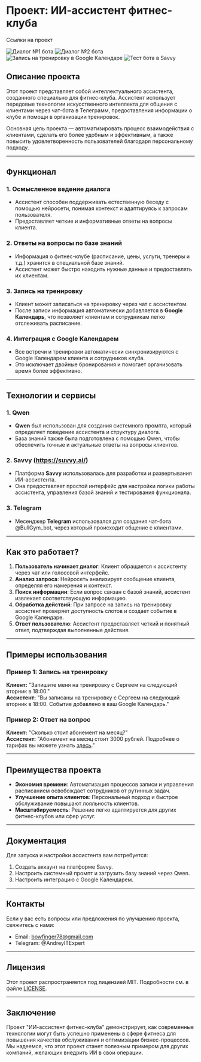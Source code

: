 # Проект: ИИ-ассистент фитнес-клуба

Ссылки на проект 

![Диалог №1 бота](https://github.com/AndreyITExpert/AI_assistent/blob/main/%D0%94%D0%B8%D0%B0%D0%BB%D0%BE%D0%B3_%D0%B1%D0%BE%D1%82%D0%B01.jpg?raw=true)
![Диалог №2 бота](https://github.com/AndreyITExpert/AI_assistent/blob/main/%D0%94%D0%B8%D0%B0%D0%BB%D0%BE%D0%B3_%D0%B1%D0%BE%D1%82%D0%B02.jpg?raw=true)
![Запись на тренировку в Google Календаре](https://github.com/AndreyITExpert/AI_assistent/blob/main/%D0%97%D0%B0%D0%BF%D0%B8%D1%81%D1%8C%20%D0%B2%20Google%20%D0%9A%D0%B0%D0%BB%D0%B5%D0%BD%D0%B4%D0%B0%D1%80%D0%B5.jpg?raw=true)
![Тест бота в Savvy](https://github.com/AndreyITExpert/AI_assistent/blob/main/%D0%A2%D0%B5%D1%81%D1%82%20%D0%B1%D0%BE%D1%82%D0%B0%20%D0%B2%20Savvy.jpg?raw=true)

## Описание проекта

Этот проект представляет собой интеллектуального ассистента, созданного специально для фитнес-клуба. Ассистент использует передовые технологии искусственного интеллекта для общения с клиентами через чат-бота в Телеграмм, предоставления информации о клубе и помощи в организации тренировок. 

Основная цель проекта — автоматизировать процесс взаимодействия с клиентами, сделать его более удобным и эффективным, а также повысить удовлетворенность пользователей благодаря персональному подходу.

---

## Функционал

### 1. **Осмысленное ведение диалога**
   - Ассистент способен поддерживать естественную беседу с помощью нейросети, понимая контекст и адаптируясь к запросам пользователя.
   - Предоставляет четкие и информативные ответы на вопросы клиента.

### 2. **Ответы на вопросы по базе знаний**
   - Информация о фитнес-клубе (расписание, цены, услуги, тренеры и т.д.) хранится в специальной базе знаний.
   - Ассистент может быстро находить нужные данные и предоставлять их клиентам.

### 3. **Запись на тренировку**
   - Клиент может записаться на тренировку через чат с ассистентом.
   - После записи информация автоматически добавляется в **Google Календарь**, что позволяет клиентам и сотрудникам легко отслеживать расписание.

### 4. **Интеграция с Google Календарем**
   - Все встречи и тренировки автоматически синхронизируются с Google Календарем клиента и сотрудников клуба.
   - Это исключает двойные бронирования и помогает организовать время более эффективно.

---

## Технологии и сервисы

### 1. **Qwen**
   - **Qwen** был использован для создания системного промпта, который определяет поведение ассистента и структуру диалога.
   - База знаний также была подготовлена с помощью Qwen, чтобы обеспечить точные и актуальные ответы на вопросы клиентов.

### 2. **Savvy (https://suvvy.ai/)**
   - Платформа **Savvy** использовалась для разработки и развертывания ИИ-ассистента.
   - Она предоставляет простой интерфейс для настройки логики работы ассистента, управления базой знаний и тестирования функционала.

### 3. **Telegram**
   - Месенджер **Telegram** использовался для создания чат-бота @BullGym_bot, через который происходит общение с клиентами.
---

## Как это работает?

1. **Пользователь начинает диалог**: Клиент обращается к ассистенту через чат или голосовой интерфейс.
2. **Анализ запроса**: Нейросеть анализирует сообщение клиента, определяя его намерения и контекст.
3. **Поиск информации**: Если вопрос связан с базой знаний, ассистент извлекает соответствующую информацию.
4. **Обработка действий**: При запросе на запись на тренировку ассистент проверяет доступность слотов и создает событие в Google Календаре.
5. **Ответ пользователю**: Ассистент предоставляет четкий и понятный ответ, подтверждая выполненные действия.

---

## Примеры использования

### Пример 1: Запись на тренировку
**Клиент:** "Запишите меня на тренировку с Сергеем на следующий вторник в 18:00."  
**Ассистент:** "Вы записаны на тренировку с Сергеем на следующий вторник в 18:00. Событие добавлено в ваш Google Календарь."

### Пример 2: Ответ на вопрос
**Клиент:** "Сколько стоит абонемент на месяц?"  
**Ассистент:** "Абонемент на месяц стоит 3000 рублей. Подробнее о тарифах вы можете узнать [здесь](#)."

---

## Преимущества проекта

- **Экономия времени**: Автоматизация процессов записи и управления расписанием освобождает сотрудников от рутинных задач.
- **Улучшение опыта клиентов**: Персональный подход и быстрое обслуживание повышают лояльность клиентов.
- **Масштабируемость**: Решение легко адаптируется для других фитнес-клубов или сфер услуг.

---

## Документация

Для запуска и настройки ассистента вам потребуется:
1. Создать аккаунт на платформе Savvy.
2. Настроить системный промпт и загрузить базу знаний через Qwen.
3. Настроить интеграцию с Google Календарем.

---

## Контакты

Если у вас есть вопросы или предложения по улучшению проекта, свяжитесь с нами:

- Email: bowfinger78@gmail.com
- Telegram: @AndreyITExpert

---

## Лицензия

Этот проект распространяется под лицензией MIT. Подробности см. в файле [LICENSE](LICENSE).

---

## Заключение

Проект "ИИ-ассистент фитнес-клуба" демонстрирует, как современные технологии могут быть успешно применены в сфере фитнеса для повышения качества обслуживания и оптимизации бизнес-процессов. Мы надеемся, что этот проект станет полезным примером для других компаний, желающих внедрить ИИ в свои операции.
